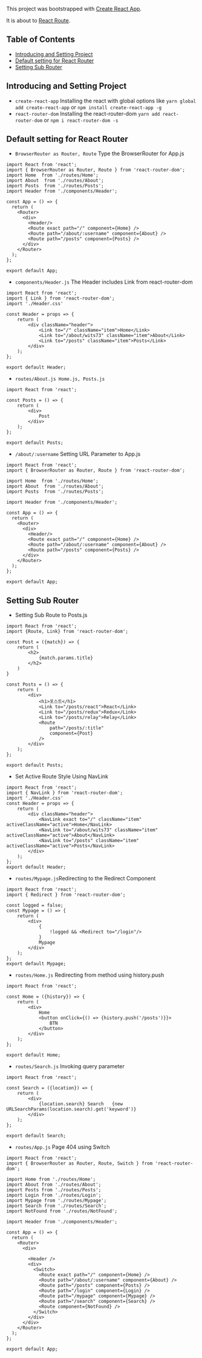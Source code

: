 This project was bootstrapped with [Create React App](https://github.com/facebookincubator/create-react-app).

It is about to [React Route](https://github.com/ReactTraining/react-router).

## Table of Contents

- [Introducing and Setting Project](#introducing-and-setting-project)
- [Default setting for React Router](#default-setting-for-react-router)
- [Setting Sub Router](#setting-sub-router)

## Introducing and Setting Project

* `create-react-app` Installing the react with global options like `yarn global add create-react-app` or `npm install create-react-app -g`
* `react-router-dom` Installing the react-router-dom `yarn add react-router-dom` or `npm i react-router-dom -s`

## Default setting for React Router

* `BrowserRouter as Router, Route` Type the BrowserRouter for App.js
```
import React from 'react';
import { BrowserRouter as Router, Route } from 'react-router-dom';
import Home  from './routes/Home';
import About  from './routes/About';
import Posts  from './routes/Posts';
import Header from './components/Header';

const App = () => {
  return (
    <Router>
      <div>
        <Header/>
        <Route exact path="/" component={Home} />
        <Route path="/about/:username" component={About} />
        <Route path="/posts" component={Posts} />
      </div>
    </Router>
  );
};

export default App;
```
* `components/Header.js` The Header includes Link from react-router-dom
```
import React from 'react';
import { Link } from 'react-router-dom';
import './Header.css'

const Header = props => {
    return (
        <div className="header">
            <Link to="/" className="item">Home</Link>
            <Link to="/about/wits73" className="item">About</Link>
            <Link to="/posts" className="item">Posts</Link>
        </div>
    );
};

export default Header;
```

* `routes/About.js Home.js, Posts.js`
```
import React from 'react';

const Posts = () => {
    return (
        <div>
            Post
        </div>
    );
};

export default Posts;
```

* `/about/:username` Setting URL Parameter to App.js
```
import React from 'react';
import { BrowserRouter as Router, Route } from 'react-router-dom';

import Home  from './routes/Home';
import About  from './routes/About';
import Posts  from './routes/Posts';

import Header from './components/Header';

const App = () => {
  return (
    <Router>
      <div>
        <Header/>
        <Route exact path="/" component={Home} />
        <Route path="/about/:username" component={About} />
        <Route path="/posts" component={Posts} />
      </div>
    </Router>
  );
};

export default App;
```

## Setting Sub Router

* Setting Sub Route to Posts.js
```
import React from 'react';
import {Route, Link} from 'react-router-dom';

const Post = ({match}) => {
    return (
        <h2>
            {match.params.title}
        </h2>
    )
}

const Posts = () => {
    return (
        <div>
            <h1>포스트</h1>
            <Link to="/posts/react">React</Link>
            <Link to="/posts/redux">Redux</Link>
            <Link to="/posts/relay">Relay</Link>
            <Route 
                path="/posts/:title"
                component={Post}
            />
        </div>
    );
};

export default Posts;
```
* Set Active Route Style Using NavLink
```
import React from 'react';
import { NavLink } from 'react-router-dom';
import './Header.css'
const Header = props => {
    return (
        <div className="header">
            <NavLink exact to="/" className="item" activeClassName="active">Home</NavLink>
            <NavLink to="/about/wits73" className="item" activeClassName="active">About</NavLink>
            <NavLink to="/posts" className="item" activeClassName="active">Posts</NavLink>
        </div>
    );
};
export default Header;
```
* `routes/Mypage.js`Redirecting to the Redirect Component
```
import React from 'react';
import { Redirect } from 'react-router-dom';

const logged = false;
const Mypage = () => {
    return (
        <div>
            {
                !logged && <Redirect to="/login"/>
            }
            Mypage
        </div>
    );
};
export default Mypage;
```
* `routes/Home.js` Redirecting from method using history.push
```
import React from 'react';

const Home = ({history}) => {
    return (
        <div>
            Home
            <button onClick={() => {history.push('/posts')}}>
                BTN
            </button>
        </div>
    );
};

export default Home;
```
* `routes/Search.js` Invoking query parameter
```
import React from 'react';

const Search = ({location}) => {
    return (
        <div>
            {location.search} Search   {new URLSearchParams(location.search).get('keyword')}
        </div>
    );
};

export default Search;
```
* `routes/App.js` Page 404 using Switch
```
import React from 'react';
import { BrowserRouter as Router, Route, Switch } from 'react-router-dom';

import Home from './routes/Home';
import About from './routes/About';
import Posts from './routes/Posts';
import Login from './routes/Login';
import Mypage from './routes/Mypage';
import Search from './routes/Search';
import NotFound from './routes/NotFound';

import Header from './components/Header';

const App = () => {
  return (
    <Router>
      <div>

        <Header />
        <div>
          <Switch>
            <Route exact path="/" component={Home} />
            <Route path="/about/:username" component={About} />
            <Route path="/posts" component={Posts} />
            <Route path="/login" component={Login} />
            <Route path="/mypage" component={Mypage} />
            <Route path="/search" component={Search} />
            <Route component={NotFound} />
          </Switch>
        </div>
      </div>
    </Router>
  );
};

export default App;
```